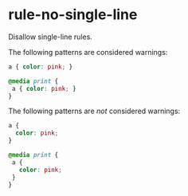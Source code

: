 # rule-no-single-line

Disallow single-line rules.

The following patterns are considered warnings:

```css
a { color: pink; }
```

```css
@media print {
 a { color: pink; }
}
```

The following patterns are *not* considered warnings:

```css
a {
  color: pink;
}
```

```css
@media print {
 a { 
   color: pink; 
 }
}
```
